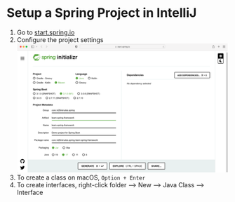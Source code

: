 # Setup a Spring Project in IntelliJ

1. Go to [start.spring.io](https://start.spring.io)
2. Configure the project settings
   <img src="./pics/start-spring-io.png" alt="image of configuration for https://start.spring.io" />
3. To create a class on macOS, `Option + Enter`
4. To create interfaces, right-click folder --> New --> Java Class --> Interface
